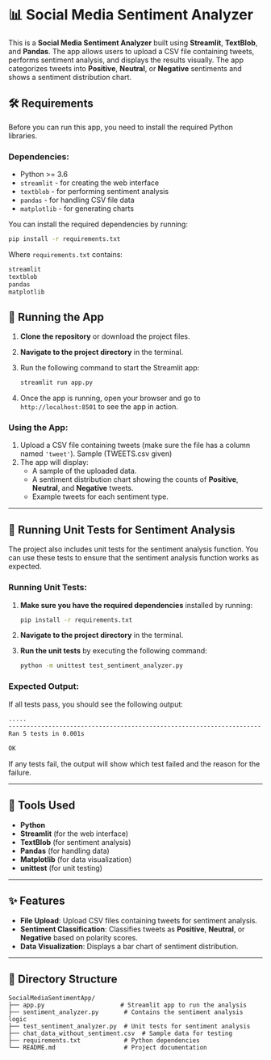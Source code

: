 
# 📊 Social Media Sentiment Analyzer

This is a **Social Media Sentiment Analyzer** built using **Streamlit**, **TextBlob**, and **Pandas**. The app allows users to upload a CSV file containing tweets, performs sentiment analysis, and displays the results visually. The app categorizes tweets into **Positive**, **Neutral**, or **Negative** sentiments and shows a sentiment distribution chart.

## 🛠 Requirements

Before you can run this app, you need to install the required Python libraries.

### **Dependencies**:
- Python >= 3.6
- `streamlit` - for creating the web interface
- `textblob` - for performing sentiment analysis
- `pandas` - for handling CSV file data
- `matplotlib` - for generating charts

You can install the required dependencies by running:

```bash
pip install -r requirements.txt
```

Where `requirements.txt` contains:

```txt
streamlit
textblob
pandas
matplotlib
```

## 🚀 Running the App

1. **Clone the repository** or download the project files.
2. **Navigate to the project directory** in the terminal.
3. Run the following command to start the Streamlit app:

   ```bash
   streamlit run app.py
   ```

4. Once the app is running, open your browser and go to `http://localhost:8501` to see the app in action.

### **Using the App**:
1. Upload a CSV file containing tweets (make sure the file has a column named `'tweet'`). Sample (TWEETS.csv given)
2. The app will display:
   - A sample of the uploaded data.
   - A sentiment distribution chart showing the counts of **Positive**, **Neutral**, and **Negative** tweets.
   - Example tweets for each sentiment type.

---

## 🧪 Running Unit Tests for Sentiment Analysis

The project also includes unit tests for the sentiment analysis function. You can use these tests to ensure that the sentiment analysis function works as expected.

### **Running Unit Tests**:

1. **Make sure you have the required dependencies** installed by running:

   ```bash
   pip install -r requirements.txt
   ```

2. **Navigate to the project directory** in the terminal.
3. **Run the unit tests** by executing the following command:

   ```bash
   python -m unittest test_sentiment_analyzer.py
   ```
### **Expected Output**:
If all tests pass, you should see the following output:

```bash
.....
----------------------------------------------------------------------
Ran 5 tests in 0.001s

OK
```

If any tests fail, the output will show which test failed and the reason for the failure.

---

## 🔧 Tools Used

- **Python**
- **Streamlit** (for the web interface)
- **TextBlob** (for sentiment analysis)
- **Pandas** (for handling data)
- **Matplotlib** (for data visualization)
- **unittest** (for unit testing)

---

## ✨ Features

- **File Upload**: Upload CSV files containing tweets for sentiment analysis.
- **Sentiment Classification**: Classifies tweets as **Positive**, **Neutral**, or **Negative** based on polarity scores.
- **Data Visualization**: Displays a bar chart of sentiment distribution.

---

## 📂 Directory Structure

```
SocialMediaSentimentApp/
├── app.py                     # Streamlit app to run the analysis
├── sentiment_analyzer.py       # Contains the sentiment analysis logic
├── test_sentiment_analyzer.py  # Unit tests for sentiment analysis
├── chat_data_without_sentiment.csv  # Sample data for testing
├── requirements.txt            # Python dependencies
└── README.md                   # Project documentation
```

